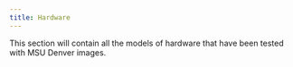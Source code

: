 ```yaml
---
title: Hardware
---
```


This section will contain all the models of hardware that have been tested with MSU Denver images.
